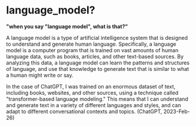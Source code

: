 # language_model?

__"when you say "language model", what is that?"__

A language model is a type of artificial intelligence system that is designed to understand and generate human language. Specifically, a language model is a computer program that is trained on vast amounts of human language data, such as books, articles, and other text-based sources. By analyzing this data, a language model can learn the patterns and structures of language, and use that knowledge to generate text that is similar to what a human might write or say.

In the case of ChatGPT, I was trained on an enormous dataset of text, including books, websites, and other sources, using a technique called "transformer-based language modeling." This means that I can understand and generate text in a variety of different languages and styles, and can adapt to different conversational contexts and topics.  (ChatGPT, 2023-Feb-26)
